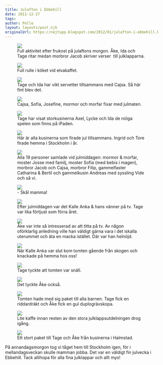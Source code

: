 ```yaml
---
title: Julafton i Ebbehill
date: 2011-12-27
tags: 	
author: Pelle
layout: layouts/post.njk
originalUrl: https://nejtupp.blogspot.com/2012/01/julafton-i-ebbehill.html
---
```


<figure>
	<img src="../../../img/2011/12/Julafton+pa%CC%8A+Ebbehill-_MG_0378.jpg">
	<figcaption>Full aktivitet efter frukost på julaftons morgon. Åke, Ida och Tage ritar medan morbror Jacob skriver verser  till julklapparna.</figcaption>
</figure>

<figure>
	<img src="../../../img/2011/12/Julafton+pa%CC%8A+Ebbehill-_MG_0397.jpg">
	<figcaption>Full rulle i köket vid elvakaffet.</figcaption>
</figure>

<figure>
	<img src="../../../img/2011/12/Julafton+pa%CC%8A+Ebbehill-_MG_0413.jpg">
	<figcaption>Tage och Ida har vikt servetter tillsammans med Cajsa. Så här fint blev det.</figcaption>
</figure>

<figure>
	<img src="../../../img/2011/12/Julafton+pa%CC%8A+Ebbehill-_MG_0464.jpg">
	<figcaption>Cajsa, Sofia, Josefine, mormor och morfar fixar med julmaten.</figcaption>
</figure>

<figure>
	<img src="../../../img/2011/12/Julafton+pa%CC%8A+Ebbehill-_MG_0451.jpg">
	<figcaption>Tage har visat storkusinerna Axel, Lycke och Ida de roliga spelen som finns på iPaden.</figcaption>
</figure>

<figure>
	<img src="../../../img/2011/12/Julafton+pa%CC%8A+Ebbehill-_MG_0462.jpg">
	<figcaption>Här är alla kusinerna som firade jul tillsammans. Ingrid och Tore firade hemma i Stockholm i år.</figcaption>
</figure>

<figure>
	<img src="../../../img/2011/12/Julafton+pa%CC%8A+Ebbehill-_MG_0428.jpg">
	<figcaption>Alla 19 personer samlade vid julmiddagen: mormor & morfar, moster Josse med familj, moster Sofia (med bebis i magen), morbror Jacob och Cajsa, morbror Filip, gammelfaster Catharina & Bertil och gammelkusin Andreas med syssling Vide och så vi.</figcaption>
</figure>

<figure>
	<img src="../../../img/2011/12/Julafton+pa%CC%8A+Ebbehill-_MG_0445.jpg">
	<figcaption>- Skål mamma!</figcaption>
</figure>

<figure>
	<img src="../../../img/2011/12/Julafton+pa%CC%8A+Ebbehill-_MG_0474.jpg">
	<figcaption>Efter julmiddagen var det Kalle Anka & hans vänner på tv. Tage var lika förtjust som förra året.</figcaption>
</figure>

<figure>
	<img src="../../../img/2011/12/Julafton+pa%CC%8A+Ebbehill-_MG_0476.jpg">
	<figcaption>Åke var inte så intresserad av att titta på tv. Av någon oförklarlig anledning ville han väldigt gärna vara i det iskalla uterummet och äta en macka istället. Där var han helnöjd.</figcaption>
</figure>

<figure>
	<img src="../../../img/2011/12/Julafton+pa%CC%8A+Ebbehill-_MG_0500.jpg">
	<figcaption>När Kalle Anka var slut kom tomten gående från skogen och knackade på hemma hos oss!</figcaption>
</figure>

<figure>
	<img src="../../../img/2011/12/Julafton+pa%CC%8A+Ebbehill-_MG_0509.jpg">
	<figcaption>Tage tyckte att tomten var snäll.</figcaption>
</figure>

<figure>
    <img src="../../../img/2011/12/Julafton+pa%CC%8A+Ebbehill-_MG_0514.jpg">
    <figcaption>Det tyckte Åke också.</figcaption>
</figure>

<figure>
	<img src="../../../img/2011/12/Julafton+pa%CC%8A+Ebbehill-_MG_0519.jpg">
	<figcaption>Tomten hade med sig paket till alla barnen. Tage fick en riddardräkt och Åke fick en gul duplogrävskopa.</figcaption>
</figure>

<figure>
	<img src="../../../img/2011/12/Julafton+pa%CC%8A+Ebbehill-_MG_0550.jpg">
	<figcaption>Lite kaffe innan resten av den stora julklappsutdelningen drog igång. </figcaption>
</figure>

<figure>
	<img src="../../../img/2011/12/Julafton+pa%CC%8A+Ebbehill-_MG_0556.jpg">
	<figcaption>Ett stort paket till Tage och Åke från kusinerna i Halmstad.</figcaption>
</figure>

På annandagsmorgon tog vi tåget hem till Stockholm igen, för i mellandagsveckan skulle mamman jobba. Det var en väldigt fin julvecka i Ebbehill. Tack allihopa för alla fina julklappar och allt mys!
